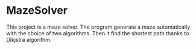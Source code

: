 # MazeSolver

This project is a maze solver. 
The program generate a maze automatically with the choice of two algorithms. 
Then it find the shortest path thanks to Dikjstra algorithm.
